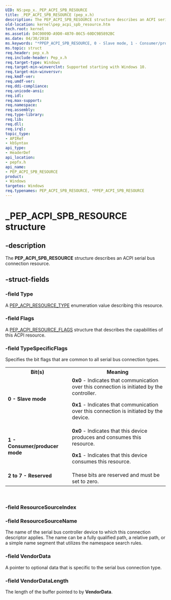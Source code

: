 ```yaml
---
UID: NS:pep_x._PEP_ACPI_SPB_RESOURCE
title: _PEP_ACPI_SPB_RESOURCE (pep_x.h)
description: The PEP_ACPI_SPB_RESOURCE structure describes an ACPI serial bus connection resource.
old-location: kernel\pep_acpi_spb_resource.htm
tech.root: kernel
ms.assetid: D4C0009D-A9D0-4870-86C5-60DC9B5892BC
ms.date: 04/30/2018
ms.keywords: "*PPEP_ACPI_SPB_RESOURCE, 0 - Slave mode, 1 - Consumer/producer mode, 2 to 7 - Reserved, PEP_ACPI_SPB_RESOURCE, PEP_ACPI_SPB_RESOURCE structure [Kernel-Mode Driver Architecture], PPEP_ACPI_SPB_RESOURCE, PPEP_ACPI_SPB_RESOURCE structure pointer [Kernel-Mode Driver Architecture], _PEP_ACPI_SPB_RESOURCE, kernel.pep_acpi_spb_resource, pepfx/PEP_ACPI_SPB_RESOURCE, pepfx/PPEP_ACPI_SPB_RESOURCE"
ms.topic: struct
req.header: pep_x.h
req.include-header: Pep_x.h
req.target-type: Windows
req.target-min-winverclnt: Supported starting with Windows 10.
req.target-min-winversvr: 
req.kmdf-ver: 
req.umdf-ver: 
req.ddi-compliance: 
req.unicode-ansi: 
req.idl: 
req.max-support: 
req.namespace: 
req.assembly: 
req.type-library: 
req.lib: 
req.dll: 
req.irql: 
topic_type:
- APIRef
- kbSyntax
api_type:
- HeaderDef
api_location:
- pepfx.h
api_name:
- PEP_ACPI_SPB_RESOURCE
product:
- Windows
targetos: Windows
req.typenames: PEP_ACPI_SPB_RESOURCE, *PPEP_ACPI_SPB_RESOURCE
---
```


# _PEP_ACPI_SPB_RESOURCE structure


## -description


The <b>PEP_ACPI_SPB_RESOURCE</b> structure describes an ACPI serial bus connection resource.


## -struct-fields




### -field Type

A <a href="https://docs.microsoft.com/windows-hardware/drivers/ddi/content/pepfx/ne-pepfx-_pep_acpi_resource_type">PEP_ACPI_RESOURCE_TYPE</a> enumeration value describing this resource.


### -field Flags

A <a href="https://docs.microsoft.com/windows-hardware/drivers/ddi/content/pepfx/ns-pepfx-_pep_acpi_resource_flags">PEP_ACPI_RESOURCE_FLAGS</a> structure that describes the capabilities of this ACPI resource.


### -field TypeSpecificFlags

Specifies the bit flags that are common to all serial bus connection types.

<table>
<tr>
<th>Bit(s)</th>
<th>Meaning</th>
</tr>
<tr>
<td width="40%"><a id="0_-_Slave_mode"></a><a id="0_-_slave_mode"></a><a id="0_-_SLAVE_MODE"></a><dl>
<dt><b>0 - Slave mode</b></dt>
</dl>
</td>
<td width="60%">
<b>0x0</b> - Indicates that communication over this connection is initiated by the controller.

<b>0x1</b> - Indicates that communication over this connection is initiated by the device.

</td>
</tr>
<tr>
<td width="40%"><a id="1_-_Consumer_producer_mode"></a><a id="1_-_consumer_producer_mode"></a><a id="1_-_CONSUMER_PRODUCER_MODE"></a><dl>
<dt><b>1 - Consumer/producer mode</b></dt>
</dl>
</td>
<td width="60%">
<b>0x0</b> - Indicates that this device produces and consumes this resource.

<b>0x1</b> - Indicates that this device consumes this resource.

</td>
</tr>
<tr>
<td width="40%"><a id="2_to_7_-_Reserved"></a><a id="2_to_7_-_reserved"></a><a id="2_TO_7_-_RESERVED"></a><dl>
<dt><b>2 to 7 - Reserved</b></dt>
</dl>
</td>
<td width="60%">
These bits are reserved and must be set to zero.

</td>
</tr>
</table>
 


### -field ResourceSourceIndex


### -field ResourceSourceName

The name of the serial bus controller device to which this
connection descriptor applies. The name can be a fully
qualified path, a relative path, or a simple name segment
that utilizes the namespace search rules.


### -field VendorData

A pointer to optional data that is specific to the serial bus connection type.


### -field VendorDataLength

The length of the buffer pointed to by <b>VendorData</b>.

